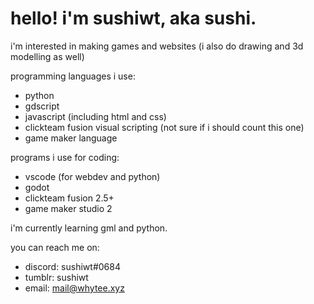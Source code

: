 # hello! i'm sushiwt, aka sushi.

i'm interested in making games and websites (i also do drawing and 3d modelling as well)

programming languages i use:
- python
- gdscript
- javascript (including html and css)
- clickteam fusion visual scripting (not sure if i should count this one)
- game maker language

programs i use for coding:
- vscode (for webdev and python)
- godot
- clickteam fusion 2.5+
- game maker studio 2

i'm currently learning gml and python.

you can reach me on:
- discord: sushiwt#0684
- tumblr: sushiwt
- email: mail@whytee.xyz
